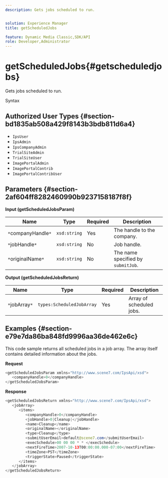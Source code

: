 ```yaml
---
description: Gets jobs scheduled to run.


solution: Experience Manager
title: getScheduledJobs

feature: Dynamic Media Classic,SDK/API
role: Developer,Administrator
---
```


# getScheduledJobs{#getscheduledjobs}

Gets jobs scheduled to run.

 Syntax 

## Authorized User Types {#section-bd1835ab508a429f8143b3bdb811d6a4}

* `IpsUser` 
* `IpsAdmin` 
* `IpsCompanyAdmin` 
* `TrialSiteAdmin` 
* `TrialSiteUser` 
* `ImagePortalAdmin` 
* `ImagePortalContrib` 
* `ImagePortalContribUser`

## Parameters {#section-2af604ff8282460990b9237158187f8f}

**Input (getScheduledJobsParam)** 

|  Name  | Type  | Required  | Description  |
|---|---|---|---|
|  `*`companyHandle`*`  | `xsd:string`  | Yes  | The handle to the company.  |
|  `*`jobHandle`*`  | `xsd:string`  | No  | Job handle.  |
|  `*`originalName`*`  | `xsd:string`  | No  |The name specified by `submitJob`.  |

**Output (getScheduledJobsReturn)** 

|  Name  | Type  | Required  | Description  |
|---|---|---|---|
|  `*`jobArray`*`  | `types:ScheduledJobArray`  | Yes  | Array of scheduled jobs.  |

## Examples {#section-e79e7da86ba848fd9996aa36de462e6c}

This code sample returns all scheduled jobs in a job array. The array itself contains detailed information about the jobs.

**Request** 

```java
<getScheduledJobsParam xmlns="http://www.scene7.com/IpsApi/xsd">
   <companyHandle>0</companyHandle>
</getScheduledJobsParam>
```

**Response** 

```java
<getScheduledJobsReturn xmlns="http://www.scene7.com/IpsApi/xsd">
   <jobArray>
      <items>
         <companyHandle>0</companyHandle>
         <jobHandle>0|Cleanup|</jobHandle>
         <name>Cleanup</name>
         <originalName></originalName>
         <type>Cleanup</type>
         <submitUserEmail>default@scene7.com</submitUserEmail>
         <execSchedule>00 00 00 * * </execSchedule>
         <nextFireTime>2007-10-13T00:00:00.000-07:00</nextFireTime>
         <timeZone>PST</timeZone>
         <triggerState>Paused</triggerState>
      </items>
   </jobArray>
</getScheduledJobsReturn>
```

